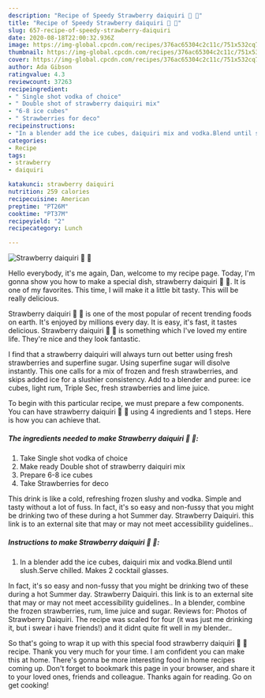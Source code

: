 ```yaml
---
description: "Recipe of Speedy Strawberry daiquiri 🍓 🍹"
title: "Recipe of Speedy Strawberry daiquiri 🍓 🍹"
slug: 657-recipe-of-speedy-strawberry-daiquiri
date: 2020-08-18T22:00:32.936Z
image: https://img-global.cpcdn.com/recipes/376ac65304c2c11c/751x532cq70/strawberry-daiquiri-🍓-🍹-recipe-main-photo.jpg
thumbnail: https://img-global.cpcdn.com/recipes/376ac65304c2c11c/751x532cq70/strawberry-daiquiri-🍓-🍹-recipe-main-photo.jpg
cover: https://img-global.cpcdn.com/recipes/376ac65304c2c11c/751x532cq70/strawberry-daiquiri-🍓-🍹-recipe-main-photo.jpg
author: Ada Gibson
ratingvalue: 4.3
reviewcount: 37263
recipeingredient:
- " Single shot vodka of choice"
- " Double shot of strawberry daiquiri mix"
- "6-8 ice cubes"
- " Strawberries for deco"
recipeinstructions:
- "In a blender add the ice cubes, daiquiri mix and vodka.Blend until slush.Serve chilled. Makes 2 cocktail glasses."
categories:
- Recipe
tags:
- strawberry
- daiquiri

katakunci: strawberry daiquiri 
nutrition: 259 calories
recipecuisine: American
preptime: "PT26M"
cooktime: "PT37M"
recipeyield: "2"
recipecategory: Lunch

---
```



![Strawberry daiquiri 🍓 🍹](https://img-global.cpcdn.com/recipes/376ac65304c2c11c/751x532cq70/strawberry-daiquiri-🍓-🍹-recipe-main-photo.jpg)

Hello everybody, it's me again, Dan, welcome to my recipe page. Today, I'm gonna show you how to make a special dish, strawberry daiquiri 🍓 🍹. It is one of my favorites. This time, I will make it a little bit tasty. This will be really delicious.

Strawberry daiquiri 🍓 🍹 is one of the most popular of recent trending foods on earth. It's enjoyed by millions every day. It is easy, it's fast, it tastes delicious. Strawberry daiquiri 🍓 🍹 is something which I've loved my entire life. They're nice and they look fantastic.

I find that a strawberry daiquiri will always turn out better using fresh strawberries and superfine sugar. Using superfine sugar will disolve instantly. This one calls for a mix of frozen and fresh strawberries, and skips added ice for a slushier consistency. Add to a blender and puree: ice cubes, light rum, Triple Sec, fresh strawberries and lime juice.


To begin with this particular recipe, we must prepare a few components. You can have strawberry daiquiri 🍓 🍹 using 4 ingredients and 1 steps. Here is how you can achieve that.

<!--inarticleads1-->

##### The ingredients needed to make Strawberry daiquiri 🍓 🍹:

1. Take  Single shot vodka of choice
1. Make ready  Double shot of strawberry daiquiri mix
1. Prepare 6-8 ice cubes
1. Take  Strawberries for deco


This drink is like a cold, refreshing frozen slushy and vodka. Simple and tasty without a lot of fuss. In fact, it&#39;s so easy and non-fussy that you might be drinking two of these during a hot Summer day. Strawberry Daiquiri. this link is to an external site that may or may not meet accessibility guidelines.. 

<!--inarticleads2-->

##### Instructions to make Strawberry daiquiri 🍓 🍹:

1. In a blender add the ice cubes, daiquiri mix and vodka.Blend until slush.Serve chilled. Makes 2 cocktail glasses.


In fact, it&#39;s so easy and non-fussy that you might be drinking two of these during a hot Summer day. Strawberry Daiquiri. this link is to an external site that may or may not meet accessibility guidelines.. In a blender, combine the frozen strawberries, rum, lime juice and sugar. Reviews for: Photos of Strawberry Daiquiri. The recipe was scaled for four (it was just me drinking it, but i swear i have friends!) and it didnt quite fit well in my blender.. 

So that's going to wrap it up with this special food strawberry daiquiri 🍓 🍹 recipe. Thank you very much for your time. I am confident you can make this at home. There's gonna be more interesting food in home recipes coming up. Don't forget to bookmark this page in your browser, and share it to your loved ones, friends and colleague. Thanks again for reading. Go on get cooking!
